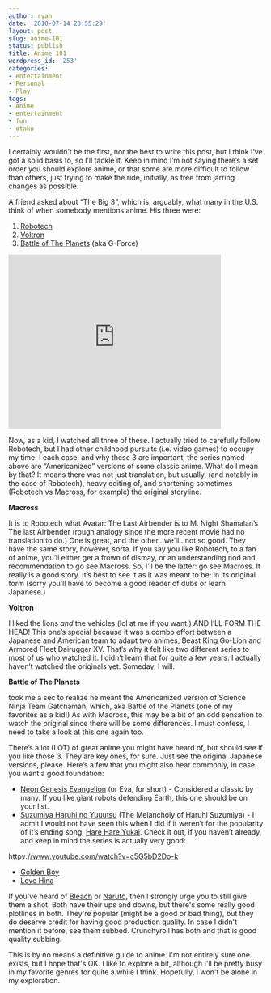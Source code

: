 ```yaml
---
author: ryan
date: '2010-07-14 23:55:29'
layout: post
slug: anime-101
status: publish
title: Anime 101
wordpress_id: '253'
categories:
- entertainment
- Personal
- Play
tags:
- Anime
- entertainment
- fun
- otaku
---
```


I certainly wouldn’t be the first, nor the best to write this post, but
I think I’ve got a solid basis to, so I’ll tackle it. Keep in mind I’m
not saying there’s a set order you should explore anime, or that some
are more difficult to follow than others, just trying to make the ride,
initially, as free from jarring changes as possible.

A friend asked about “The Big 3”, which is, arguably, what many in the
U.S. think of when somebody mentions anime. His three were:

1.  [Robotech](http://en.wikipedia.org/wiki/Robotech)
2.  [Voltron](http://en.wikipedia.org/wiki/Voltron)
3.  [Battle of The
    Planets](http://en.wikipedia.org/wiki/Battle_of_The_Planets) (aka
    G-Force)

<iframe width="420" height="345" src="http://www.youtube.com/embed/FoO5H_UKCrw" frameborder="0" allowfullscreen></iframe>

Now, as a kid, I watched all three of these. I actually tried to
carefully follow Robotech, but I had other childhood pursuits (i.e.
video games) to occupy my time. I each case, and why these 3 are
important, the series named above are “Americanized” versions of some
classic anime. What do I mean by that? It means there was not just
translation, but usually, (and notably in the case of Robotech), heavy
editing of, and shortening sometimes (Robotech vs Macross, for example)
the original storyline.

**Macross**

It is to Robotech what Avatar: The Last Airbender is to M. Night
Shamalan’s The last Airbender (rough analogy since the more recent movie
had no translation to do.) One is great, and the other…we’ll…not so
good. They have the same story, however, sorta. If you say you like
Robotech, to a fan of anime, you’ll either get a frown of dismay, or an
understanding nod and recommendation to go see Macross. So, I’ll be the
latter: go see Macross. It really is a good story. It’s best to see it
as it was meant to be; in its original form (sorry you’ll have to become
a good reader of dubs or learn Japanese.)

**Voltron**

I liked the lions *and* the vehicles (lol at me if you want.) AND I’LL
FORM THE HEAD! This one’s special because it was a combo effort between
a Japanese and American team to adapt two animes, Beast King Go-Lion and
Armored Fleet Dairugger XV. That’s why it felt like two different series
to most of us who watched it. I didn’t learn that for quite a few years.
I actually haven’t watched the originals yet. Someday, I will.

**Battle of The Planets**

took me a sec to realize he meant the Americanized version of Science
Ninja Team Gatchaman, which, aka Battle of the Planets (one of my
favorites as a kid!) As with Macross, this may be a bit of an odd
sensation to watch the original since there will be some differences. I
must confess, I need to take a look at this one again too.

There’s a lot (LOT) of great anime you might have heard of, but should
see if you like those 3. They are key ones, for sure. Just see the
original Japanese versions, please. Here’s a few that you might also
hear commonly, in case you want a good foundation:

-   [Neon Genesis
    Evangelion](http://en.wikipedia.org/wiki/Neon_Genesis_Evangelion_(anime))
    (or Eva, for short) - Considered a classic by many. If you like
    giant robots defending Earth, this one should be on your list.
-   [Suzumiya Haruhi no
    Yuuutsu](http://en.wikipedia.org/wiki/Haruhi_Suzumiya#Anime) (The
    Melancholy of Haruhi Suzumiya) - I admit I would not have seen this
    when I did if it weren’t for the popularity of it’s ending song,
    [Hare Hare Yukai](http://www.youtube.com/watch?v=c5G5bD2Do-k). Check
    it out, if you haven’t already, and keep in mind the series is
    actually very good:

httpv://www.youtube.com/watch?v=c5G5bD2Do-k

-   [Golden Boy](http://en.wikipedia.org/wiki/Golden_Boy_(manga)#OVA)
-   [Love Hina](http://en.wikipedia.org/wiki/Love_Hina#Anime)

If you've heard of
[Bleach](http://en.wikipedia.org/wiki/Bleach_(manga)#Anime) or
[Naruto](http://en.wikipedia.org/wiki/Naruto#Anime_series), then I
strongly urge you to still give them a shot. Both have their ups and
downs, but there's some really good plotlines in both. They're popular
(might be a good or bad thing), but they do deserve credit for having
good production quality. In case I didn't mention it before, see them
subbed. Crunchyroll has both and that is good quality subbing.

This is by no means a definitive guide to anime. I'm not entirely sure
one exists, but I hope that's OK. I like to explore a bit, although I'll
be pretty busy in my favorite genres for quite a while I think.
Hopefully, I won't be alone in my exploration.
